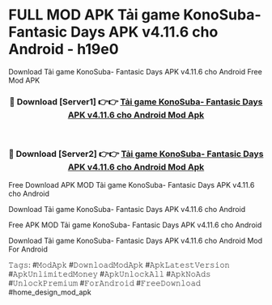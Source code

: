 # FULL MOD APK Tải game KonoSuba- Fantasic Days APK v4.11.6 cho Android - h19e0
Download Tải game KonoSuba- Fantasic Days APK v4.11.6 cho Android Free Mod APK

<div align="center">
<h3>🔴 Download [Server1] 👉👉 <a href="https://apk-comot.site?title=Tải_game_KonoSuba-_Fantasic_Days_APK_v4.11.6_cho_Android">Tải game KonoSuba- Fantasic Days APK v4.11.6 cho Android Mod Apk</a></h3><br>

<h3>🔴 Download [Server2] 👉👉 <a href="https://apk-comot.site?title=Tải_game_KonoSuba-_Fantasic_Days_APK_v4.11.6_cho_Android">Tải game KonoSuba- Fantasic Days APK v4.11.6 cho Android Mod Apk</a></h3>
</div>


Free Download APK MOD Tải game KonoSuba- Fantasic Days APK v4.11.6 cho Android

Download Tải game KonoSuba- Fantasic Days APK v4.11.6 cho Android 

Free APK MOD Tải game KonoSuba- Fantasic Days APK v4.11.6 cho Android 

Download Tải game KonoSuba- Fantasic Days APK v4.11.6 cho Android Mod For Android

𝚃𝚊𝚐𝚜: #𝙼𝚘𝚍𝙰𝚙𝚔 #𝙳𝚘𝚠𝚗𝚕𝚘𝚊𝚍𝙼𝚘𝚍𝙰𝚙𝚔 #𝙰𝚙𝚔𝙻𝚊𝚝𝚎𝚜𝚝𝚅𝚎𝚛𝚜𝚒𝚘𝚗 #𝙰𝚙𝚔𝚄𝚗𝚕𝚒𝚖𝚒𝚝𝚎𝚍𝙼𝚘𝚗𝚎𝚢 #𝙰𝚙𝚔𝚄𝚗𝚕𝚘𝚌𝚔𝙰𝚕𝚕 #𝙰𝚙𝚔𝙽𝚘𝙰𝚍𝚜 #𝚄𝚗𝚕𝚘𝚌𝚔𝙿𝚛𝚎𝚖𝚒𝚞𝚖 #𝙵𝚘𝚛𝙰𝚗𝚍𝚛𝚘𝚒𝚍 #𝙵𝚛𝚎𝚎𝙳𝚘𝚠𝚗𝚕𝚘𝚊𝚍 #home_design_mod_apk